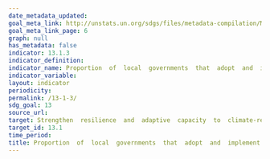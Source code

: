 ```yaml
---
date_metadata_updated: 
goal_meta_link: http://unstats.un.org/sdgs/files/metadata-compilation/Metadata-Goal-13.pdf
goal_meta_link_page: 6
graph: null
has_metadata: false
indicator: 13.1.3
indicator_definition: 
indicator_name: Proportion  of  local  governments  that  adopt  and  implement  local  disaster  risk  reduction  strategies  in  line  with  national  disaster  risk  reduction  strategies
indicator_variable: 
layout: indicator
periodicity: 
permalink: /13-1-3/
sdg_goal: 13
source_url: 
target: Strengthen  resilience  and  adaptive  capacity  to  climate-related  hazards  and  natural  disasters  in  all  countries.
target_id: 13.1
time_period: 
title: Proportion  of  local  governments  that  adopt  and  implement  local  disaster  risk  reduction  strategies  in  line  with  national  disaster  risk  reduction  strategies
---
```

